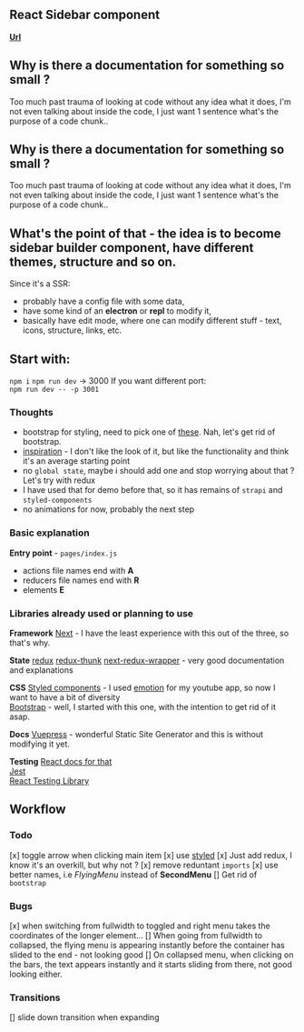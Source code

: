 ## React Sidebar component

__[Url](https://epic-carson-032219.netlify.app/)__

## Why is there a documentation for something so small ?
Too much past trauma of looking at code without any idea what it does, I'm not even talking about inside the code, I just want 1 sentence what's the purpose of a code chunk..

## Why is there a documentation for something so small ?
Too much past trauma of looking at code without any idea what it does, I'm not even talking about inside the code, I just want 1 sentence what's the purpose of a code chunk..

## What's the point of that - the idea is to become sidebar builder component, have different themes, structure and so on.  
Since it's a SSR: 
- probably have a config file with some data, 
- have some kind of an __electron__ or __repl__ to modify it, 
- basically have edit mode, where one can modify different stuff - text, icons, structure, links, etc.

## Start with:
`npm i`
`npm run dev` -> 3000
If you want different port:  
`npm run dev -- -p 3001` 

### Thoughts
- bootstrap for styling, need to pick one of [these](https://bootswatch.com/minty/). Nah, let's get rid of bootstrap.
- [inspiration](https://bootsnipp.com/snippets/kl2OQ) - I don't like the look of it, but like the functionality and think it's an average starting point
- no `global state`, maybe i should add one and stop worrying about that ?
Let's try with redux
- I have used that for demo before that, so it has remains of `strapi` and `styled-components`
- no animations for now, probably the next step

### Basic explanation
__Entry point__ - `pages/index.js`  
- actions file names end with __A__
- reducers file names end with __R__
- elements __E__

### Libraries already used or planning to use

__Framework__
[Next](https://nextjs.org/) - I have the least experience with this out of the three, so that's why.

__State__
[redux](https://redux.js.org/)
[redux-thunk](https://github.com/reduxjs/redux-thunk)
[next-redux-wrapper](https://github.com/kirill-konshin/next-redux-wrapper) - very good documentation and explanations 

__CSS__
[Styled components](https://styled-components.com/) - I used [emotion](https://emotion.sh/docs/introduction) for my youtube app, so now I want to have a bit of diversity  
[Bootstrap](https://getbootstrap.com/docs/4.5/getting-started/introduction/) - well, I started with this one, with the intention to get rid of it asap.  

__Docs__
[Vuepress](https://vuepress.vuejs.org/) - wonderful Static Site Generator and this is without modifying it yet.  

__Testing__ [React docs for that](https://reactjs.org/docs/testing.html#tools)  
[Jest](https://jestjs.io/)   
[React Testing Library](https://testing-library.com/docs/react-testing-library/intro)  

## Workflow

### Todo
[x] toggle arrow when clicking main item 
[x] use [styled](https://styled-components.com/)
[x] Just add redux, I know it's an overkill, but why not ?
[x] remove reduntant `imports`
[x] use better names, i.e _FlyingMenu_ instead of __SecondMenu__
[] Get rid of `bootstrap` 

### Bugs
[x] when switching from fullwidth to toggled and right menu takes the coordinates of the longer element...
[] When going from fullwidth to collapsed, the flying menu is appearing instantly before the container has slided to the end - not looking good
[] On collapsed menu, when clicking on the bars, the text appears instantly and it starts sliding from there, not good looking either.

### Transitions
[] slide down transition when expanding